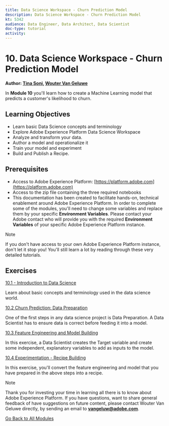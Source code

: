 ```yaml
---
title: Data Science Workspace - Churn Prediction Model
description: Data Science Workspace - Churn Prediction Model
kt: 5342
audience: Data Engineer, Data Architect, Data Scientist
doc-type: tutorial
activity: 
---
```


# 10. Data Science Workspace - Churn Prediction Model

**Author: [Tina Soni](https://www.linkedin.com/in/tinadsoni/), [Wouter Van Geluwe](https://www.linkedin.com/in/woutervangeluwe/)**

In **Module 10** you'll learn how to create a  Machine Learning model that predicts a customer's likelihood to churn. 

## Learning Objectives

- Learn basic Data Science concepts and terminology
- Explore Adobe Experience Platform Data Science Workspace
- Analyze and transform your data.
- Author a model and operationalize it
- Train your model and experiment
- Build and Publish a Recipe.

## Prerequisites

- Access to Adobe Experience Platform: [https://platform.adobe.com](https://platform.adobe.com)
- Access to the zip file containing the three required notebooks
- This documentation has been created to facilitate hands-on, technical enablement around Adobe Experience Platform. In order to complete some of the modules, you'll need to change some variables and replace them by your specific **Environment Variables**. Please contact your Adobe contact who will provide you with the required **Environment Variables** of your specific Adobe Experience Platform instance.

>[!NOTE]
>
>If you don't have access to your own Adobe Experience Platform instance, don't let it stop you! You'll still learn a lot by reading through these very detailed tutorials.

## Exercises

[10.1 - Introduction to Data Science](./ex1.md)

Learn about basic concepts and terminology used in the data science world.

[10.2 Churn Prediction: Data Preparation](./ex2.md)

One of the first steps in any data science project is Data Preparation. A Data Scientist has to ensure data is correct before feeding it into a model.

[10.3 Feature Engineering and Model Building](./ex3.md)

In this exercise, a Data Scientist creates the Target variable and create some independent, explanatory variables to add as inputs to the model.

[10.4 Experimentation - Recipe Building](./ex4.md)

In this exercise, you'll convert the feature engineering and model that you have prepared in the above steps into a recipe.

>[!NOTE]
>
>Thank you for investing your time in learning all there is to know about Adobe Experience Platform. If you have questions, want to share general feedback of have suggestions on future content, please contact Wouter Van Geluwe directly, by sending an email to **vangeluw@adobe.com**.

[Go Back to All Modules](../../overview.md)
